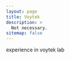 ```yaml
---
layout: page
title: Voytek
description: >
  Not necessary.
sitemap: false
---
```

experience in voytek lab